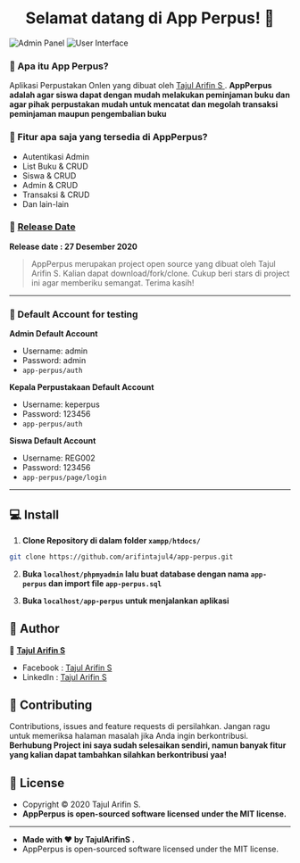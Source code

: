 <h1 align="center">Selamat datang di App Perpus! 👋</h1>

![Admin Panel](https://github.com/arifintajul4/app-perpus/blob/main/admin-panel.PNG?raw=true)
![User Interface](https://github.com/arifintajul4/app-perpus/blob/main/user-panel.PNG?raw=true)

### 🤔 Apa itu App Perpus?
Aplikasi Perpustakan Onlen yang dibuat oleh <a href="https://github.com/arifintajul4"> Tajul Arifin S </a>. **AppPerpus adalah agar siswa dapat dengan mudah melakukan peminjaman buku dan agar pihak perpustakan mudah untuk mencatat dan megolah transaksi peminjaman maupun pengembalian buku**

### 🤨 Fitur apa saja yang tersedia di AppPerpus?
- Autentikasi Admin
- List Buku & CRUD
- Siswa & CRUD
- Admin & CRUD
- Transaksi & CRUD
- Dan lain-lain

### 📆 <a href="">Release Date</a>
**Release date : 27 Desember 2020**
> AppPerpus merupakan project open source yang dibuat oleh Tajul Arifin S. Kalian dapat download/fork/clone. Cukup beri stars di project ini agar memberiku semangat. Terima kasih!

------------

 ### 👤 Default Account for testing
	
**Admin Default Account**
- Username: admin
- Password: admin
- ```app-perpus/auth```

**Kepala Perpustakaan Default Account**
- Username: keperpus
- Password: 123456
- ```app-perpus/auth```

**Siswa Default Account**
- Username: REG002
- Password: 123456
- ```app-perpus/page/login```

------------

## 💻 Install

1. **Clone Repository di dalam folder ```xampp/htdocs/```**
```bash
git clone https://github.com/arifintajul4/app-perpus.git
```

2. **Buka ```localhost/phpmyadmin``` lalu buat database dengan nama ```app-perpus``` dan import file ```app-perpus.sql```**

3. **Buka ```localhost/app-perpus``` untuk menjalankan aplikasi**

## 🧑 Author

👤 <a href="https://www.facebook.com/arifintajul4"> **Tajul Arifin S**</a>
- Facebook : <a href="https://www.facebook.com/arifintajul4"> Tajul Arifin S</a>
- LinkedIn : <a href="https://www.linkedin.com/in/arifintajul4"> Tajul Arifin S</a>

## 🤝 Contributing
Contributions, issues and feature requests di persilahkan.
Jangan ragu untuk memeriksa halaman masalah jika Anda ingin berkontribusi. **Berhubung Project ini saya sudah selesaikan sendiri, namun banyak fitur yang kalian dapat tambahkan silahkan berkontribusi yaa!**


## 📝 License
- Copyright © 2020 Tajul Arifin S.
- **AppPerpus is open-sourced software licensed under the MIT license.**

------------

- **Made with ❤️ by TajulArifinS .**
- AppPerpus is open-sourced software licensed under the MIT license.
